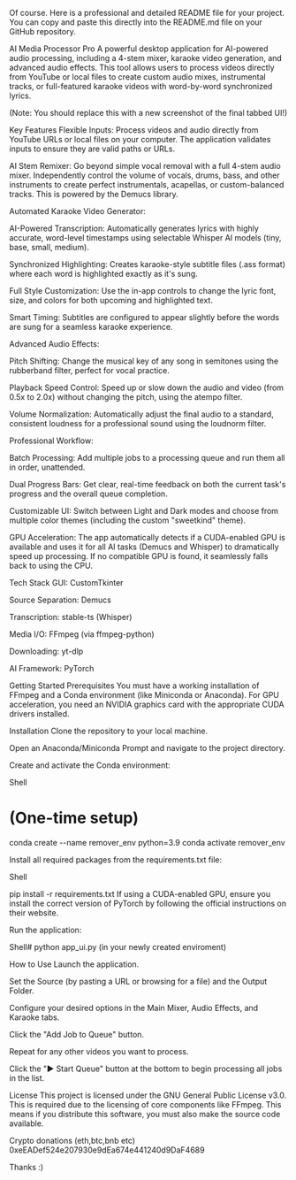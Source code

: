 Of course. Here is a professional and detailed README file for your project. You can copy and paste this directly into the README.md file on your GitHub repository.

AI Media Processor Pro
A powerful desktop application for AI-powered audio processing, including a 4-stem mixer, karaoke video generation, and advanced audio effects. This tool allows users to process videos directly from YouTube or local files to create custom audio mixes, instrumental tracks, or full-featured karaoke videos with word-by-word synchronized lyrics.

(Note: You should replace this with a new screenshot of the final tabbed UI!)

Key Features
Flexible Inputs: Process videos and audio directly from YouTube URLs or local files on your computer. The application validates inputs to ensure they are valid paths or URLs.

AI Stem Remixer: Go beyond simple vocal removal with a full 4-stem audio mixer. Independently control the volume of vocals, drums, bass, and other instruments to create perfect instrumentals, acapellas, or custom-balanced tracks. This is powered by the Demucs library.

Automated Karaoke Video Generator:

AI-Powered Transcription: Automatically generates lyrics with highly accurate, word-level timestamps using selectable Whisper AI models (tiny, base, small, medium).


Synchronized Highlighting: Creates karaoke-style subtitle files (.ass format) where each word is highlighted exactly as it's sung.

Full Style Customization: Use the in-app controls to change the lyric font, size, and colors for both upcoming and highlighted text.


Smart Timing: Subtitles are configured to appear slightly before the words are sung for a seamless karaoke experience.

Advanced Audio Effects:


Pitch Shifting: Change the musical key of any song in semitones using the rubberband filter, perfect for vocal practice.


Playback Speed Control: Speed up or slow down the audio and video (from 0.5x to 2.0x) without changing the pitch, using the atempo filter.


Volume Normalization: Automatically adjust the final audio to a standard, consistent loudness for a professional sound using the loudnorm filter.

Professional Workflow:

Batch Processing: Add multiple jobs to a processing queue and run them all in order, unattended.

Dual Progress Bars: Get clear, real-time feedback on both the current task's progress and the overall queue completion.

Customizable UI: Switch between Light and Dark modes and choose from multiple color themes (including the custom "sweetkind" theme).

GPU Acceleration: The app automatically detects if a CUDA-enabled GPU is available and uses it for all AI tasks (Demucs and Whisper) to dramatically speed up processing. If no compatible GPU is found, it seamlessly falls back to using the CPU.

Tech Stack
GUI: CustomTkinter

Source Separation: Demucs

Transcription: stable-ts (Whisper)

Media I/O: FFmpeg (via ffmpeg-python)

Downloading: yt-dlp

AI Framework: PyTorch

Getting Started
Prerequisites
You must have a working installation of FFmpeg and a Conda environment (like Miniconda or Anaconda). For GPU acceleration, you need an NVIDIA graphics card with the appropriate CUDA drivers installed.

Installation
Clone the repository to your local machine.

Open an Anaconda/Miniconda Prompt and navigate to the project directory.

Create and activate the Conda environment:

Shell
# (One-time setup)
conda create --name remover_env python=3.9
conda activate remover_env

Install all required packages from the requirements.txt file:

Shell

pip install -r requirements.txt
If using a CUDA-enabled GPU, ensure you install the correct version of PyTorch by following the official instructions on their website.

Run the application:

Shell#
python app_ui.py  (in your newly created enviroment)

How to Use
Launch the application.

Set the Source (by pasting a URL or browsing for a file) and the Output Folder.

Configure your desired options in the Main Mixer, Audio Effects, and Karaoke tabs.

Click the "Add Job to Queue" button.

Repeat for any other videos you want to process.

Click the "▶️ Start Queue" button at the bottom to begin processing all jobs in the list.



License
This project is licensed under the GNU General Public License v3.0. This is required due to the licensing of core components like FFmpeg. This means if you distribute this software, you must also make the source code available.

Crypto donations (eth,btc,bnb etc)
0xeEADef524e207930e9dEa674e441240d9DaF4689

Thanks :)


